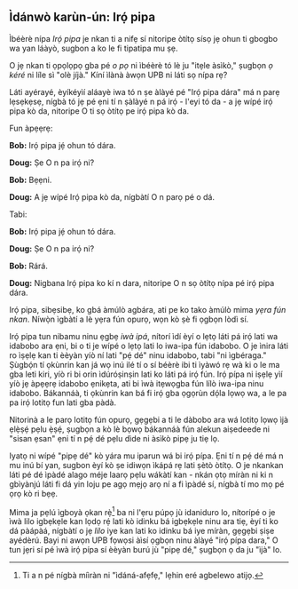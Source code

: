 ## Ìdánwò karùn-ún: Irọ́ pipa

Ìbéèrè nípa *Irọ́ pipa* je nkan ti a nifẹ sí nitoripe òtítọ sísọ jẹ ohun ti gbogbo wa yan láàyò, sugbon a ko le fi tipatipa mu ṣẹ.

O jẹ nkan ti ọpọlọpọ gba pé *o pọ* ni ìbéèrè tó lè ju "itẹle àsìkò," ṣugbọn *ọ kéré* ni líle sì "olè jíjà." Kíní ìlànà àwọn UPB ni láti sọ nípa rẹ? 

Láti ayérayé, èyíkéyìí aláayè iwa tó n ṣe àlàyé pé "Irọ́ pipa dára" má n parẹ lẹsẹkẹsẹ, nígbà tó jẹ pé ẹni tí n ṣàlàyé n pá irọ́ - l'eyi tó da - a jẹ wípé irọ́ pipa kò da, nitoripe O ti sọ òtítọ pe irọ́ pipa kò da.

Fun àpẹẹrẹ:

**Bob:** Irọ́ pipa jẹ́ ohun tó dára.

**Doug:** Ṣe O n pa irọ́ ni?

**Bob:** Bẹẹni.

**Doug:** A jẹ wípé Irọ́ pipa kò da, nígbàtí O n parọ pé o dá.

Tabi:

**Bob:** Irọ́ pipa jẹ́ ohun tó dára.

**Doug:** Ṣe O n pa irọ́ ni?

**Bob:** Rárá.

**Doug:** Nigbana Irọ́ pipa ko kí n dara, nitoripe O n sọ òtítọ nípa pé irọ́ pipa dára.

Irọ́ pipa, sibẹsibẹ, ko gbá àmúlò agbára, ati pe ko tako àmúlò mima *yẹra fún nkan*. Níwọ̀n ìgbàtí a lè yẹra fún opurọ, wọn kò ṣè fi ọgbọn lòdì sí. 

Irọ́ pipa tun nibamu ninu ẹgbẹ *iwà ipá*, nítorí ìdí èyí o lẹtọ láti pá irọ́ lati wa idabobo ara ẹni, bi o ti je wípé o lẹtọ lati lo iwa-ipa fún idabobo. O je ìnira láti ro ìṣẹlẹ kan ti èèyàn yíò ní lati "pẹ́ dé" ninu idabobo, tabi "ni ìgbéraga." Ṣùgbọ́n tí ọkùnrin kan já wọ inú ilé tí o sí béèrè ibi ti ìyàwó rẹ wà ki o le ma gba leti kiri, yíò ri bi orin ìdúróṣinṣin lati ko láti pá irọ́ fún. Irọ́ pípa ni iṣẹlẹ yìí yíò jẹ àpẹẹrẹ idabobo ẹnikẹta, ati bi ìwà itẹwọgba fún lílò iwa-ipa ninu idabobo. Bákannáà, ti ọkùnrin kan bá fi irọ́ gba ọgọrùn dọ́la lọwọ wa, a le pa pa irọ́ lotitọ fun lati gba pàdà.

Nitorinà a le parọ lotitọ fún opurọ, gẹgẹbi a ti le dàbobo ara wá lotitọ lọwọ ìjà ẹlẹ̀ṣẹ́ pẹlu ẹ̀ṣẹ́, ṣugbọn a kò lè bọwọ bákannáà fún alekun  aiṣedeede ni "sisan ẹsan" ẹni tí n pẹ́ dé pẹlu dìde ni àsìkò pipẹ ju tiẹ lọ.

Iyatọ ni wípé "pipẹ dé" kò yára mu iparun wá bi irọ́ pípa. Ẹni tí n pẹ́ dé má n mu inú bí yan, sugbon èyí kò ṣe idiwọn ìkápá rẹ lati ṣètò òtítọ. O je nkankan láti pé dé ìpàdé alago méje laarọ pẹlu wákàtí kan - nkán ọtọ míràn ni ki n gbìyànjú láti fi dá yin loju pe agọ mẹjọ arọ ní a fi ìpàdé sí, nígbà tí mo mọ pé ọrọ kò ri bẹẹ.

Mima ja pẹlú ìgboyà ọkan rẹ̀[^5] ba ni l'ẹru púpọ jù idaniduro lo, nítorípé o je ìwà lilo igbẹkẹle kan lọdọ rẹ́ lati kò idinku bá igbẹkẹle ninu ara tiẹ, èyí ti ko dá pàápàá, nígbàtí o jẹ *lilo* iye kan lati ko idinku bá iye míràn, gẹgẹbi ṣiṣe ayédèrú. Bayi ni awọn UPB fọwọsi àìsí ọgbọn ninu àlàyé "irọ́ pípa dara," O tun jẹri sí pé ìwà irọ́ pípa sí èèyàn burú jù "pipẹ dé," ṣugbọn ọ da ju "ìjà" lo.

[^5]: Ti a n pé nígbà míìràn ni "ìdáná-afẹfẹ," lẹhin eré agbelewo atijọ.